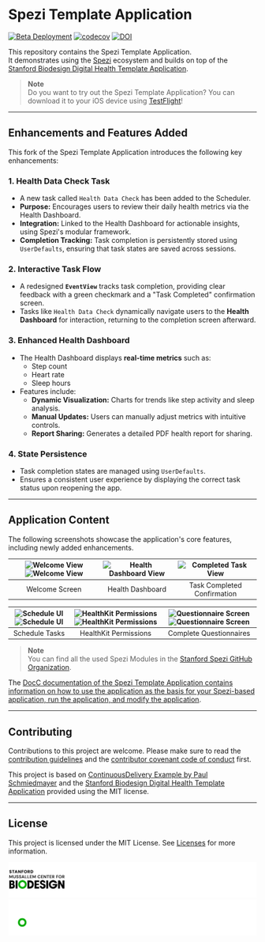 <!--
This source file is part of the Stanford Spezi Template Application open-source project

SPDX-FileCopyrightText: 2023 Stanford University

SPDX-License-Identifier: MIT
-->

# Spezi Template Application

[![Beta Deployment](https://github.com/StanfordSpezi/SpeziTemplateApplication/actions/workflows/beta-deployment.yml/badge.svg)](https://github.com/StanfordSpezi/SpeziTemplateApplication/actions/workflows/beta-deployment.yml)
[![codecov](https://codecov.io/gh/StanfordSpezi/SpeziTemplateApplication/branch/main/graph/badge.svg?token=9fvSAiFJUY)](https://codecov.io/gh/StanfordSpezi/SpeziTemplateApplication)
[![DOI](https://zenodo.org/badge/589846478.svg)](https://zenodo.org/badge/latestdoi/589846478)

This repository contains the Spezi Template Application.  
It demonstrates using the [Spezi](https://github.com/StanfordSpezi/Spezi) ecosystem and builds on top of the [Stanford Biodesign Digital Health Template Application](https://github.com/StanfordBDHG/TemplateApplication).

> **Note**  
> Do you want to try out the Spezi Template Application? You can download it to your iOS device using [TestFlight](https://testflight.apple.com/join/ipEezBY1)!

---

## Enhancements and Features Added

This fork of the Spezi Template Application introduces the following key enhancements:

### **1. Health Data Check Task**
- A new task called `Health Data Check` has been added to the Scheduler.  
- **Purpose:** Encourages users to review their daily health metrics via the Health Dashboard.  
- **Integration:** Linked to the Health Dashboard for actionable insights, using Spezi's modular framework.  
- **Completion Tracking:** Task completion is persistently stored using `UserDefaults`, ensuring that task states are saved across sessions.

### **2. Interactive Task Flow**
- A redesigned **`EventView`** tracks task completion, providing clear feedback with a green checkmark and a "Task Completed" confirmation screen.  
- Tasks like `Health Data Check` dynamically navigate users to the **Health Dashboard** for interaction, returning to the completion screen afterward.

### **3. Enhanced Health Dashboard**
- The Health Dashboard displays **real-time metrics** such as:
  - Step count
  - Heart rate
  - Sleep hours
- Features include:
  - **Dynamic Visualization:** Charts for trends like step activity and sleep analysis.
  - **Manual Updates:** Users can manually adjust metrics with intuitive controls.
  - **Report Sharing:** Generates a detailed PDF health report for sharing.

### **4. State Persistence**
- Task completion states are managed using `UserDefaults`.  
- Ensures a consistent user experience by displaying the correct task status upon reopening the app.

---

## Application Content

The following screenshots showcase the application's core features, including newly added enhancements.

|![Welcome View](TemplateApplication/Supporting%20Files/TemplateApplication.docc/Resources/Onboarding/Welcome.png#gh-light-mode-only) ![Welcome View](TemplateApplication/Supporting%20Files/TemplateApplication.docc/Resources/Onboarding/Welcome~dark.png#gh-dark-mode-only)|![Health Dashboard View](TemplateApplication/Supporting%20Files/TemplateApplication.docc/Resources/Schedule/HealthDashboard.png)|![Completed Task View](TemplateApplication/Supporting%20Files/TemplateApplication.docc/Resources/Schedule/TaskCompleted.png)|
|:--:|:--:|:--:|
|Welcome Screen|Health Dashboard|Task Completed Confirmation|

|![Schedule UI](TemplateApplication/Supporting%20Files/TemplateApplication.docc/Resources/Schedule/Schedule.png#gh-light-mode-only) ![Schedule UI](TemplateApplication/Supporting%20Files/TemplateApplication.docc/Resources/Schedule/Schedule~dark.png#gh-dark-mode-only)|![HealthKit Permissions](TemplateApplication/Supporting%20Files/TemplateApplication.docc/Resources/Onboarding/HealthKitSheet.png#gh-light-mode-only) ![HealthKit Permissions](TemplateApplication/Supporting%20Files/TemplateApplication.docc/Resources/Onboarding/HealthKitSheet~dark.png#gh-dark-mode-only)|![Questionnaire Screen](TemplateApplication/Supporting%20Files/TemplateApplication.docc/Resources/Schedule/Questionnaire.png#gh-light-mode-only) ![Questionnaire Screen](TemplateApplication/Supporting%20Files/TemplateApplication.docc/Resources/Schedule/Questionnaire~dark.png#gh-dark-mode-only)|
|:--:|:--:|:--:|
|Schedule Tasks|HealthKit Permissions|Complete Questionnaires|

> **Note**  
> You can find all the used Spezi Modules in the [Stanford Spezi GitHub Organization](https://github.com/StanfordSpezi).

The [DocC documentation of the Spezi Template Application contains information on how to use the application as the basis for your Spezi-based application, run the application, and modify the application](https://stanfordspezi.github.io/SpeziTemplateApplication).

---

## Contributing

Contributions to this project are welcome. Please make sure to read the [contribution guidelines](https://github.com/StanfordSpezi/.github/blob/main/CONTRIBUTING.md) and the [contributor covenant code of conduct](https://github.com/StanfordSpezi/.github/blob/main/CODE_OF_CONDUCT.md) first.

This project is based on [ContinuousDelivery Example by Paul Schmiedmayer](https://github.com/PSchmiedmayer/ContinousDelivery) and the [Stanford Biodesign Digital Health Template Application](https://github.com/StanfordBDHG/TemplateApplication) provided using the MIT license.

---

## License

This project is licensed under the MIT License. See [Licenses](LICENSES) for more information.

![Spezi Footer](https://raw.githubusercontent.com/StanfordSpezi/.github/main/assets/FooterLight.png#gh-light-mode-only)
![Spezi Footer](https://raw.githubusercontent.com/StanfordSpezi/.github/main/assets/FooterDark.png#gh-dark-mode-only)
